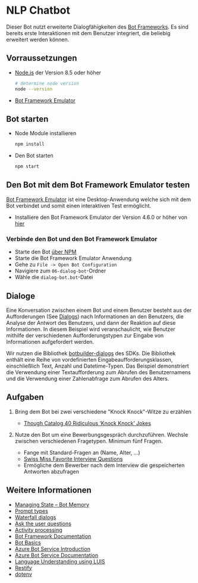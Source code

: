 # NLP Chatbot

Dieser Bot nutzt erweiterte Dialogfähigkeiten des [Bot Frameworks][1].
Es sind bereits erste Interaktionen mit dem Benutzer integriert, die beliebig erweitert werden können.

## Vorraussetzungen

- [Node.js][4] der Version 8.5 oder höher

    ```bash
    # determine node version
    node --version
    ```

- [Bot Framework Emulator][5]

## Bot starten

- Node Module installieren

    ```bash
    npm install
    ```

- Den Bot starten

    ```bash
    npm start
    ```

## Den Bot mit dem Bot Framework Emulator testen

[Bot Framework Emulator][5] ist eine Desktop-Anwendung welche sich mit dem Bot verbindet und somit einen interaktiven Test ermöglicht.

- Installiere den Bot Framework Emulator der Version 4.6.0 or höher von [hier][6]

### Verbinde den Bot und den Bot Framework Emulator

- Starte den Bot [über NPM](#Bot-starten)
- Starte die Bot Framework Emulator Anwendung
- Gehe zu `File -> Open Bot Configuration`
- Navigiere zum `06-dialog-bot`-Ordner
- Wähle die `dialog-bot.bot`-Datei

## Dialoge

Eine Konversation zwischen einem Bot und einem Benutzer besteht aus der Aufforderungen (See [Dialogs](Dialogs.md)) nach Informationen an den Benutzers, die Analyse der Antwort des Benutzers, und dann der Reaktion auf diese Informationen. In diesem Beispiel wird veranschaulicht, wie Benutzer mithilfe der verschiedenen Aufforderungstypen zur Eingabe von Informationen aufgefordert werden.

Wir nutzen die Bibliothek [botbuilder-dialogs][27] des SDKs.
Die Bibliothek enthält eine Reihe von vordefinierten Eingabeaufforderungsklassen, einschließlich Text, Anzahl und Datetime-Typen. Das Beispiel demonstriert die Verwendung einer Textaufforderung zum Abrufen des Benutzernamens und die Verwendung einer Zahlenabfrage zum Abrufen des Alters.

## Aufgaben

1. Bring dem Bot bei zwei verschiedene "Knock Knock"-Witze zu erzählen
    - [Though Catalog 40 Ridiculous ‘Knock Knock’ Jokes](https://thoughtcatalog.com/melanie-berliet/2015/09/40-ridiculous-knock-knock-jokes-thatll-get-you-a-laugh-on-demand/)

2. Nutze den Bot um eine Bewerbungsgespräch durchzuführen. Wechsle zwischen verschiedenen Fragetypen. Minimum fünf Fragen.
    - Fange mit Standard-Fragen an (Name, Alter, ...)
    - [Swiss Miss Favorite Interview Questions](https://www.swiss-miss.com/2017/07/my-favorite-interview-questions.html)
    - Ermögliche dem Bewerber nach dem Interview die gespeicherten Antworten abzufragen

## Weitere Informationen

- [Managing State – Bot Memory][23]
- [Prompt types][12]
- [Waterfall dialogs][13]
- [Ask the user questions][14]
- [Activity processing][15]
- [Bot Framework Documentation][20]
- [Bot Basics][32]
- [Azure Bot Service Introduction][21]
- [Azure Bot Service Documentation][22]
- [Language Understanding using LUIS][11]
- [Restify][30]
- [dotenv][31]

[1]: https://dev.botframework.com
[2]: https://www.typescriptlang.org
[3]: https://www.typescriptlang.org/#download-links
[4]: https://nodejs.org
[5]: https://github.com/microsoft/botframework-emulator
[6]: https://github.com/Microsoft/BotFramework-Emulator/releases
[7]: https://docs.microsoft.com/en-us/cli/azure/?view=azure-cli-latest
[8]: https://docs.microsoft.com/en-us/cli/azure/install-azure-cli?view=azure-cli-latest
[9]: https://github.com/Microsoft/botbuilder-tools/tree/master/packages/MSBot
[10]: https://portal.azure.com
[11]: https://www.luis.ai
[12]: https://docs.microsoft.com/en-us/azure/bot-service/bot-builder-prompts?view=azure-bot-service-4.0&tabs=javascript
[13]: https://docs.microsoft.com/en-us/javascript/api/botbuilder-dialogs/waterfall
[14]: https://docs.microsoft.com/en-us/azure/bot-service/bot-builder-tutorial-waterfall?view=azure-bot-service-4.0&tabs=jstab
[15]: https://docs.microsoft.com/en-us/azure/bot-service/bot-builder-concept-activity-processing?view=azure-bot-service-4.0
[20]: https://docs.botframework.com
[21]: https://docs.microsoft.com/en-us/azure/bot-service/bot-service-overview-introduction?view=azure-bot-service-4.0
[22]: https://docs.microsoft.com/en-us/azure/bot-service/?view=azure-bot-service-4.0
[23]: https://docs.microsoft.com/en-us/azure/bot-service/bot-builder-concept-state?view=azure-bot-service-4.0
[27]: https://github.com/microsoft/botbuilder-js/tree/master/libraries/botbuilder-dialogs
[30]: https://www.npmjs.com/package/restify
[31]: https://www.npmjs.com/package/dotenv
[32]: https://docs.microsoft.com/en-us/azure/bot-service/bot-builder-basics?view=azure-bot-service-4.0
[40]: https://aka.ms/azuredeployment